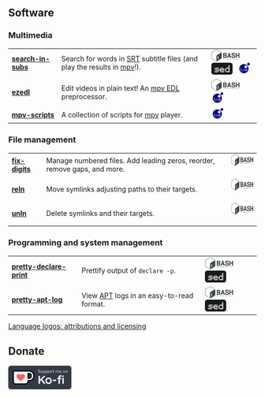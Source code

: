 ## Software

### Multimedia

<table>
    <tr>
        <td>
            <a href='https://github.com/linguisticmind/search-in-subs'><b>search-in-subs</b></a>
        </td>
        <td>
            Search for words in <a href='https://en.wikipedia.org/wiki/SubRip#Format'>SRT</a> subtitle files (and play the results in <a href='https://github.com/mpv-player/mpv'>mpv</a>!).
        </td>
        <td>
            <a href='https://en.wikipedia.org/wiki/Bash_(Unix_shell)' title='Language: Bash'><img src='https://github.com/linguisticmind/linguisticmind/raw/master/res/languages/bash_logo.svg' height='24'></a>&ensp;
            <a href='https://en.wikipedia.org/wiki/Sed' title='Language: GNU sed'><img src='https://github.com/linguisticmind/linguisticmind/raw/master/res/languages/sed_logo.svg' height='24'></a>&ensp;
            <a href='https://en.wikipedia.org/wiki/Lua_(programming_language)' title='Language: Lua'><img src='https://github.com/linguisticmind/linguisticmind/raw/master/res/languages/lua_logo.svg' height='24'></a>
        </td>
    </tr>
    <tr>
        <td>
            <a href='https://github.com/linguisticmind/ezedl'><b>ezedl</b></a>
        </td>
        <td>
            Edit videos in plain text! An <a href='https://github.com/mpv-player/mpv/blob/master/DOCS/edl-mpv.rst'>mpv EDL</a> preprocessor.
        </td>
        <td>
            <a href='https://en.wikipedia.org/wiki/Bash_(Unix_shell)' title='Language: Bash'><img src='https://github.com/linguisticmind/linguisticmind/raw/master/res/languages/bash_logo.svg' height='24'></a>&ensp;
            <a href='https://en.wikipedia.org/wiki/Lua_(programming_language)' title='Language: Lua'><img src='https://github.com/linguisticmind/linguisticmind/raw/master/res/languages/lua_logo.svg' height='24'></a>
        </td>
    </tr>
    <tr>
        <td>
            <a href='https://github.com/linguisticmind/mpv-scripts'><b>mpv-scripts</b></a>
        </td>
        <td>
            A collection of scripts for <a href='https://github.com/mpv-player/mpv'>mpv</a> player.
        </td>
        <td>
            <a href='https://en.wikipedia.org/wiki/Lua_(programming_language)' title='Language: Lua'><img src='https://github.com/linguisticmind/linguisticmind/raw/master/res/languages/lua_logo.svg' height='24'></a>
        </td>
    </tr>
</table>

### File management

<table>
    <tr>
        <td>
            <a href='https://github.com/linguisticmind/fix-digits'><b>fix-digits</b></a>
        </td>
        <td>
            Manage numbered files. Add leading zeros, reorder, remove gaps, and more.
        </td>
        <td>
            <a href='https://en.wikipedia.org/wiki/Bash_(Unix_shell)' title='Language: Bash'><img src='https://github.com/linguisticmind/linguisticmind/raw/master/res/languages/bash_logo.svg' height='24'></a>&ensp;
        </td>
    </tr>
    <tr>
        <td>
            <a href='https://github.com/linguisticmind/reln'><b>reln</b></a>
        </td>
        <td>
            Move symlinks adjusting paths to their targets.
        </td>
        <td>
            <a href='https://en.wikipedia.org/wiki/Bash_(Unix_shell)' title='Language: Bash'><img src='https://github.com/linguisticmind/linguisticmind/raw/master/res/languages/bash_logo.svg' height='24'></a>&ensp;
        </td>
    </tr>
    <tr>
        <td>
            <a href='https://github.com/linguisticmind/unln'><b>unln</b></a>
        </td>
        <td>
            Delete symlinks and their targets.
        </td>
        <td>
            <a href='https://en.wikipedia.org/wiki/Bash_(Unix_shell)' title='Language: Bash'><img src='https://github.com/linguisticmind/linguisticmind/raw/master/res/languages/bash_logo.svg' height='24'></a>&ensp;
        </td>
    </tr>
</table>

### Programming and system management

<table>
    <tr>
        <td>
            <a href='https://github.com/linguisticmind/pretty-declare-print'><b>pretty-declare-print</b></a>
        </td>
        <td>
            Prettify output of <code>declare -p</code>.
        </td>
        <td>
            <a href='https://en.wikipedia.org/wiki/Bash_(Unix_shell)' title='Language: Bash'><img src='https://github.com/linguisticmind/linguisticmind/raw/master/res/languages/bash_logo.svg' height='24'></a>&ensp;
            <a href='https://en.wikipedia.org/wiki/Sed' title='Language: GNU sed'><img src='https://github.com/linguisticmind/linguisticmind/raw/master/res/languages/sed_logo.svg' height='24'></a>&ensp;
        </td>
    </tr>
    <tr>
        <td>
            <a href='https://github.com/linguisticmind/pretty-apt-log'><b>pretty-apt-log</b></a>
        </td>
        <td>
            View <a href='https://en.wikipedia.org/wiki/APT_(software)'>APT</a> logs in an easy-to-read format.
        </td>
        <td>
            <a href='https://en.wikipedia.org/wiki/Bash_(Unix_shell)' title='Language: Bash'><img src='https://github.com/linguisticmind/linguisticmind/raw/master/res/languages/bash_logo.svg' height='24'></a>&ensp;
            <a href='https://en.wikipedia.org/wiki/Sed' title='Language: GNU sed'><img src='https://github.com/linguisticmind/linguisticmind/raw/master/res/languages/sed_logo.svg' height='24'></a>&ensp;
        </td>
    </tr>
</table>

<a href='https://github.com/linguisticmind/linguisticmind/blob/master/res/languages/language_logos_copyright.md'>Language logos: attributions and licensing</a>

## Donate

<a href='https://ko-fi.com/linguisticmind'><img src='https://github.com/linguisticmind/linguisticmind/raw/master/res/kofi/kofi_support_me_1.svg' alt='Support me on Ko-fi' height='48'></a>
